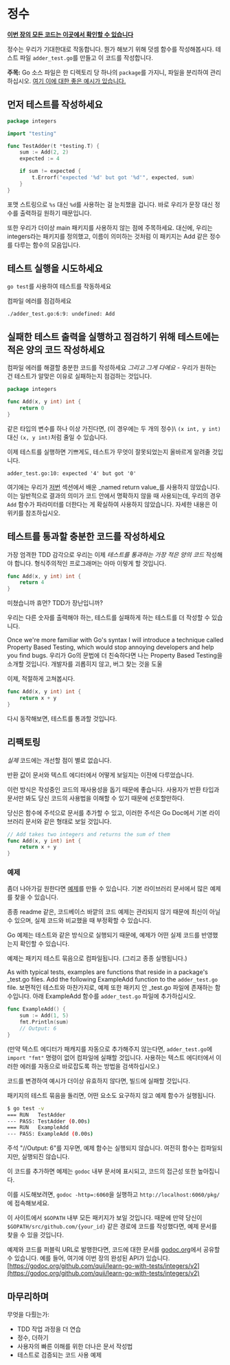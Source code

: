 <!-- # Integers -->
# 정수

<!-- **[You can find all the code for this chapter here](https://github.com/quii/learn-go-with-tests/tree/master/integers)** -->
**[이번 장의 모든 코드는 이곳에서 확인할 수 있습니다](https://github.com/quii/learn-go-with-tests/tree/master/integers)**

<!-- Integers work as you would expect. Let's write an add function to try things out. Create a test file called `adder_test.go` and write this code. -->
정수는 우리가 기대한대로 작동합니다. 뭔가 해보기 위해 덧셈 함수를 작성해봅시다. 테스트 파일 `adder_test.go`를 만들고 이 코드를 작성합니다.

<!-- **note:** Go source files can only have one `package` per directory, make sure that your files are organised separately. [Here is a good explanation on this.](https://dave.cheney.net/2014/12/01/five-suggestions-for-setting-up-a-go-project) -->
**주목:** Go 소스 파일은 한 디렉토리 당 하나의 `package`를 가지니, 파일을 분리하여 관리하십시오. [여기 이에 대한 좋은 예시가 있습니다.](https://dave.cheney.net/2014/12/01/five-suggestions-for-setting-up-a-go-project)

<!-- ## Write the test first -->
## 먼저 테스트를 작성하세요

```go
package integers

import "testing"

func TestAdder(t *testing.T) {
    sum := Add(2, 2)
    expected := 4

    if sum != expected {
        t.Errorf("expected '%d' but got '%d'", expected, sum)
    }
}
```

<!-- You will notice that we're using `%d` as our format strings rather than `%s`. That's because we want it to print an integer rather than a string. -->
포맷 스트링으로 `%s` 대신 `%d`를 사용하는 걸 눈치챘을 겁니다. 바로 우리가 문장 대신 정수를 출력하길 원하기 때문입니다.

<!-- Also note that we are no longer using the main package, instead we've defined a package named integers, as the name suggests this will group functions for working with integers such as Add. -->
또한 우리가 더이상 main 패키지를 사용하지 않는 점에 주목하세요. 대신에, 우리는 integers라는 패키지를 정의했고, 이름이 의미하는 것처럼 이 패키지는 Add 같은 정수를 다루는 함수의 모음입니다.

<!-- ## Try and run the test -->
## 테스트 실행을 시도하세요

<!-- Run the test `go test` -->
`go test`를 사용하여 테스트를 작동하세요

<!-- Inspect the compilation error -->
컴파일 에러를 점검하세요

`./adder_test.go:6:9: undefined: Add`

<!-- ## Write the minimal amount of code for the test to run and check the failing test output -->
## 실패한 테스트 출력을 실행하고 점검하기 위해 테스트에는 적은 양의 코드 작성하세요

<!-- Write enough code to satisfy the compiler _and that's all_ - remember we want to check that our tests fail for the correct reason. -->
컴파일 에러를 해결할 충분한 코드를 작성하세요 _그리고 그게 다에요_ - 우리가 원하는 건 테스트가 알맞은 이유로 실패하는지 점검하는 것입니다.

```go
package integers

func Add(x, y int) int {
    return 0
}
```

<!-- When you have more than one argument of the same type \(in our case two integers\) rather than having `(x int, y int)` you can shorten it to `(x, y int)`. -->
같은 타입의 변수를 하나 이상 가진다면, \(이 경우에는 두 개의 정수)\ `(x int, y int)` 대신 `(x, y int)`처럼 줄일 수 있습니다.

<!-- Now run the tests and we should be happy that the test is correctly reporting what is wrong. -->
이제 테스트를 실행하면 기쁘게도, 테스트가 무엇이 잘못되었는지 올바르게 알려줄 것입니다.

`adder_test.go:10: expected '4' but got '0'`

<!-- If you have noticed we learnt about _named return value_ in the [last](hello-world.md#one...last...refactor?) section but aren't using the same here. It should generally be used when the meaning of the result isn't clear from context, in our case it's pretty much clear that `Add` function will add the parameters. You can refer [this](https://github.com/golang/go/wiki/CodeReviewComments#named-result-parameters) wiki for more details. -->
여기에는 우리가 [저번](hello-world.md#one...last...refactor?) 섹션에서 배운 _named return value_를 사용하지 않았습니다. 이는 일반적으로 결과의 의미가 코드 안에서 명확하지 않을 때 사용되는데, 우리의 경우 `Add` 함수가 파라미터를 더한다는 게 확실하여 사용하지 않았습니다. 자세한 내용은 이 위키를 참조하십시오.

<!-- ## Write enough code to make it pass -->
## 테스트를 통과할 충분한 코드를 작성하세요

<!-- In the strictest sense of TDD we should now write the _minimal amount of code to make the test pass_. A pedantic programmer may do this -->
가장 엄격한 TDD 감각으로 우리는 이제 _테스트를 통과하는 가장 적은 양의 코드_ 작성해야 합니다. 형식주의적인 프로그래머는 아마 이렇게 할 것입니다.

```go
func Add(x, y int) int {
    return 4
}
```

<!-- Ah hah! Foiled again, TDD is a sham right? -->
미쳤습니까 휴먼? TDD가 장난입니까?

<!-- We could write another test, with some different numbers to force that test to fail but that feels like a game of cat and mouse. -->
우리는 다른 숫자를 출력해야 하는, 테스트를 실패하게 하는 테스트를 더 작성할 수 있습니다.

Once we're more familiar with Go's syntax I will introduce a technique called Property Based Testing, which would stop annoying developers and help you find bugs.
우리가 Go의 문법에 더 친숙하다면 나는 Property Based Testing을 소개할 것입니다. 개발자를 괴롭히지 않고, 버그 찾는 것을 도울

<!-- For now, let's fix it properly -->
이제, 적절하게 고쳐봅시다.

```go
func Add(x, y int) int {
    return x + y
}
```

<!-- If you re-run the tests they should pass. -->
다시 동작해보면, 테스트를 통과할 것입니다.

<!-- ## Refactor -->
## 리팩토링

<!-- There's not a lot in the _actual_ code we can really improve on here. -->
_실제_ 코드에는 개선할 점이 별로 없습니다.

<!-- We explored earlier how by naming the return argument it appears in the documentation but also in most developer's text editors. -->
반환 값이 문서와 텍스트 에디터에서 어떻게 보일지는 이전에 다루었습니다.

<!-- This is great because it aids the usability of code you are writing. It is preferable that a user can understand the usage of your code by just looking at the type signature and documentation. -->
이런 방식은 작성중인 코드의 재사용성을 돕기 때문에 좋습니다. 사용자가 반환 타입과 문서만 봐도 당신 코드의 사용법을 이해할 수 있기 때문에 선호할만하다.

<!-- You can add documentation to functions with comments, and these will appear in Go Doc just like when you look at the standard library's documentation. -->
당신은 함수에 주석으로 문서를 추가할 수 있고, 이러한 주석은 Go Doc에서 기본 라이브러리 문서와 같은 형태로 보일 것입니다.

```go
// Add takes two integers and returns the sum of them
func Add(x, y int) int {
    return x + y
}
```

<!-- ### Examples -->
### 예제

<!-- If you really want to go the extra mile you can make [examples](https://blog.golang.org/examples). You will find a lot of examples in the documentation of the standard library. -->
좀더 나아가길 원한다면 [예제](https://blog.golang.org/examples)를 만들 수 있습니다. 기본 라이브러리 문서에서 많은 예제를 찾을 수 있습니다.

<!-- Often code examples that can be found outside the codebase, such as a readme file often become out of date and incorrect compared to the actual code because they don't get checked. -->
종종 readme 같은, 코드베이스 바깥의 코드 예제는 관리되지 않기 때문에 최신이 아닐 수 있으며, 실제 코드와 비교했을 때 부정확할 수 있습니다.

<!-- Go examples are executed just like tests so you can be confident examples reflect what the code actually does. -->
Go 예제는 테스트와 같은 방식으로 실행되기 때문에, 예제가 어떤 실제 코드를 반영했는지 확인할 수 있습니다.

<!-- Examples are compiled \(and optionally executed\) as part of a package's test suite. -->
예제는 패키지 테스트 묶음으로 컴파일됩니다. \(그리고 종종 실행됩니다.\)

As with typical tests, examples are functions that reside in a package's \_test.go files. Add the following ExampleAdd function to the `adder_test.go` file.
보편적인 테스트와 마찬가지로, 예제 또한 패키지 안 \_test.go 파일에 존재하는 함수입니다. 아래 ExampleAdd 함수를 `adder_test.go` 파일에 추가하십시오.

```go
func ExampleAdd() {
    sum := Add(1, 5)
    fmt.Println(sum)
    // Output: 6
}
```

<!-- (If your editor doesn't automatically import packages for you, the compilation step will fail because you will be missing `import "fmt"` in `adder_test.go`. It is strongly recommended you research how to have these kind of errors fixed for you automatically in whatever editor you are using.) -->
(만약 텍스트 에디터가 패캐지를 자동으로 추가해주지 않는다면, `adder_test.go`에 `import "fmt"` 명령이 없어 컴파일에 실패할 것입니다. 사용하는 텍스트 에디터에서 이러한 에러를 자동으로 바로잡도록 하는 방법을 검색하십시오.)

<!-- If your code changes so that the example is no longer valid, your build will fail. -->
코드를 변경하여 예시가 더이상 유효하지 않다면, 빌드에 실패할 것입니다.

<!-- Running the package's test suite, we can see the example function is executed with no further arrangement from us: -->
패키지의 테스트 묶음을 돌리면, 어떤 요소도 요구하지 않고 예제 함수가 실행됩니다.

```bash
$ go test -v
=== RUN   TestAdder
--- PASS: TestAdder (0.00s)
=== RUN   ExampleAdd
--- PASS: ExampleAdd (0.00s)
```

<!-- Please note that the example function will not be executed if you remove the comment "//Output: 6". Although the function will be compiled, it won't be executed. -->
주석 "//Output: 6"를 지우면, 예제 함수는 실행되지 않습니다. 여전히 함수는 컴파일되지만, 실행되진 않습니다.

<!-- By adding this code the example will appear in the documentation inside `godoc`, making your code even more accessible. -->
이 코드를 추가하면 예제는 `godoc` 내부 문서에 표시되고, 코드의 접근성 또한 높아집니다.

<!-- To try this out, run `godoc -http=:6060` and navigate to `http://localhost:6060/pkg/` -->
이를 시도해보려면, `godoc -http=:6060`을 실행하고 `http://localhost:6060/pkg/`에 접속해보세요.

<!-- Inside here you'll see a list of all the packages in your `$GOPATH`, so assuming you wrote this code in somewhere like `$GOPATH/src/github.com/{your_id}` you'll be able to find your example documentation. -->
이 사이트에서 `$GOPATH` 내부 모든 패키지가 보일 것입니다. 때문에 만약 당신이 `$GOPATH/src/github.com/{your_id}` 같은 경로에 코드를 작성했다면, 예제 문서를 찾을 수 있을 것입니다.

<!-- If you publish your code with examples to a public URL, you can share the documentation of your code at [godoc.org](https://godoc.org). For example, here is the finalised API for this chapter [https://godoc.org/github.com/quii/learn-go-with-tests/integers/v2](https://godoc.org/github.com/quii/learn-go-with-tests/integers/v2). -->
예제와 코드를 퍼블릭 URL로 발행한다면, 코드에 대한 문서를 [godoc.org](https://godoc.org)에서 공유할 수 있습니다. 예를 들어, 여기에 이번 장의 완성된 API가 있습니다. [https://godoc.org/github.com/quii/learn-go-with-tests/integers/v2](https://godoc.org/github.com/quii/learn-go-with-tests/integers/v2)

<!-- ## Wrapping up -->
## 마무리하며

<!-- What we have covered: -->
무엇을 다뤘는가:

<!-- * More practice of the TDD workflow
* Integers, addition
* Writing better documentation so users of our code can understand its usage quickly
* Examples of how to use our code, which are checked as part of our tests -->
* TDD 작업 과정을 더 연습
* 정수, 더하기
* 사용자의 빠른 이해를 위한 더나은 문서 작성법
* 테스트로 검증되는 코드 사용 예제